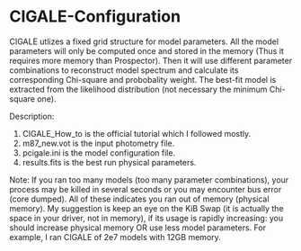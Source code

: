 # CIGALE-Configuration
CIGALE utlizes a fixed grid structure for model parameters. All the model parameters will only be computed once and stored in the memory (Thus it requires more memory than Prospector). Then it will use different parameter combinations to reconstruct model spectrum and calculate its corresponding Chi-square and probobality weight. The best-fit model is extracted from the likelihood distribution (not necessary the minimum Chi-square one).

Description:

  1. CIGALE_How_to is the official tutorial which I followed mostly.
  2. m87_new.vot is the input photometry file.
  3. pcigale.ini is the model configuration file.
  4. results.fits is the best run physical parameters.

Note:
   If you ran too many models (too many parameter combinations), your process may be killed in several seconds or you may encounter bus error (core dumped). All of these indicates you ran out of memory (physical memory). My suggestion is keep an eye on the KiB Swap (it is actually the space in your driver, not in memory), if its usage is rapidly increasing: you should increase physical memory OR use less model parameters. 
   For example, I ran CIGALE of 2e7 models with 12GB memory.
